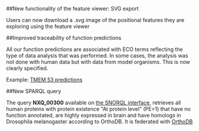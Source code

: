 ##New functionality of the feature viewer: SVG export

Users can now download a .svg image of the positional features they are exploring using the feature viewer 

##Improved traceability of function predictions

All our function predictions are associated with ECO terms reflecting the type of data analysis that was performed. 
In some cases, the analysis was not done with human data but with data from model organisms. This is now clearly specified.

Example: [TMEM 53 predictions](../entry/NX_Q6P2H8/function-predictions)

##New SPARQL query

The query **NXQ_00300** available on [the SNORQL interface](https://snorql.nextprot.org/), retrieves all human proteins with protein existence "At protein level" (PE=1) 
that have no function annotated, are highly expressed in brain and have homologs in Drosophila melanogaster according to OrthoDB. 
It is federated with [OrthoDB](https://www.orthodb.org/) <br> 
